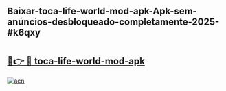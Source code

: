 ## Baixar-toca-life-world-mod-apk-Apk-sem-anúncios-desbloqueado-completamente-2025-#k6qxy

# <h2><a href="https://ainizakaria.my?title=toca-life-world-mod-apk&ref=20M">🔗👉 🔴 toca-life-world-mod-apk</a></h2>

[![acn](https://github.com/user-attachments/assets/0f9c940e-d8b0-45ae-aac7-cd30a18b3e1c)](https://ainizakaria.my?title=toca-life-world-mod-apk&ref=20M)

